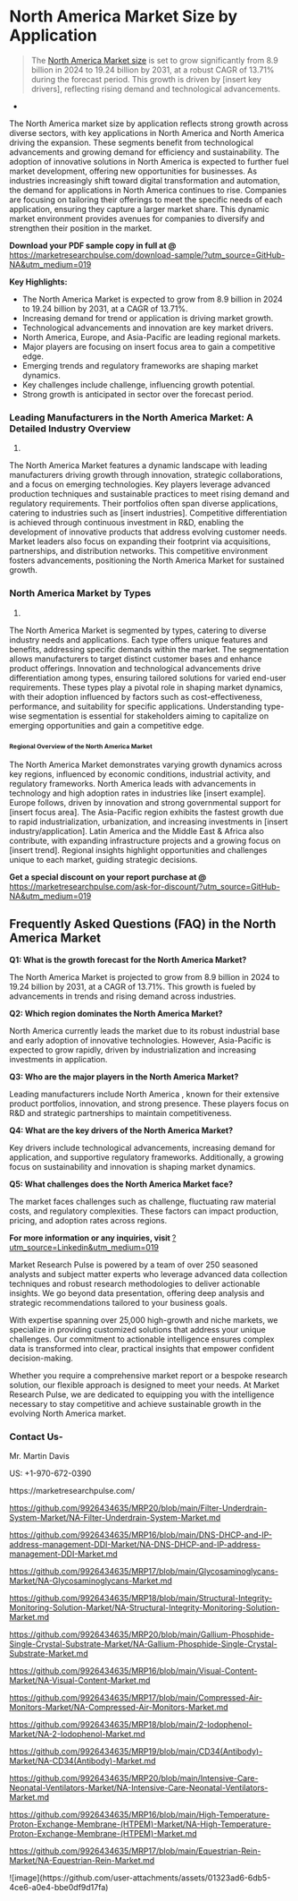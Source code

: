 <h1>North America  Market&nbsp;Size by Application</h1><blockquote><p>The <a href="https://marketresearchpulse.com/download-sample/?utm_source=GitHub-NA&amp;utm_medium=019">North America  Market size</a> is set to grow significantly from 8.9 billion in 2024 to 19.24 billion by 2031, at a robust CAGR of 13.71% during the forecast period. This growth is driven by [insert key drivers], reflecting rising demand and technological advancements.</p></blockquote><ul><li></li></ul><p>The North America  market size by application reflects strong growth across diverse sectors, with key applications in North America  and North America  driving the expansion. These segments benefit from technological advancements and growing demand for efficiency and sustainability. The adoption of innovative solutions in North America  is expected to further fuel market development, offering new opportunities for businesses. As industries increasingly shift toward digital transformation and automation, the demand for applications in North America  continues to rise. Companies are focusing on tailoring their offerings to meet the specific needs of each application, ensuring they capture a larger market share. This dynamic market environment provides avenues for companies to diversify and strengthen their position in the market.</p><p><strong>Download your PDF sample copy in full at @ </strong><a href="https://marketresearchpulse.com/download-sample/?utm_source=GitHub-NA&amp;utm_medium=019">https://marketresearchpulse.com/download-sample/?utm_source=GitHub-NA&amp;utm_medium=019</a></p><p><strong>Key Highlights: </strong></p><ul><li>The North America  Market is expected to grow from 8.9 billion in 2024 to 19.24 billion by 2031, at a CAGR of 13.71%.</li><li>Increasing demand for trend or application is driving market growth.</li><li>Technological advancements and innovation are key market drivers.</li><li>North America, Europe, and Asia-Pacific are leading regional markets.</li><li>Major players are focusing on insert focus area to gain a competitive edge.</li><li>Emerging trends and regulatory frameworks are shaping market dynamics.</li><li>Key challenges include challenge, influencing growth potential.</li><li>Strong growth is anticipated in sector over the forecast period.</li></ul><h3>Leading Manufacturers in the North America  Market: A Detailed Industry Overview</h3><ol><li></li></ol><div class="flex max-w-full flex-col flex-grow"><div class="min-h-8 text-message flex w-full flex-col items-end gap-2 whitespace-normal break-words [.text-message+&amp;]:mt-5" dir="auto" data-message-author-role="assistant" data-message-id="fd8432e4-4910-450d-b182-61b7bfb0a01f" data-message-model-slug="gpt-4o"><div class="flex w-full flex-col gap-1 empty:hidden first:pt-[3px]"><div class="markdown prose w-full break-words dark:prose-invert light"><p>The North America  Market features a dynamic landscape with leading manufacturers driving growth through innovation, strategic collaborations, and a focus on emerging technologies. Key players leverage advanced production techniques and sustainable practices to meet rising demand and regulatory requirements. Their portfolios often span diverse applications, catering to industries such as [insert industries]. Competitive differentiation is achieved through continuous investment in R&amp;D, enabling the development of innovative products that address evolving customer needs. Market leaders also focus on expanding their footprint via acquisitions, partnerships, and distribution networks. This competitive environment fosters advancements, positioning the North America  Market for sustained growth.</p></div></div></div></div><h3>North America  Market by Types</h3><ol><li></li></ol><div class="flex max-w-full flex-col flex-grow"><div class="min-h-8 text-message flex w-full flex-col items-end gap-2 whitespace-normal break-words [.text-message+&amp;]:mt-5" dir="auto" data-message-author-role="assistant" data-message-id="084470be-0bb7-4664-bddf-5156b4f41249" data-message-model-slug="gpt-4o-mini"><div class="flex w-full flex-col gap-1 empty:hidden first:pt-[3px]"><div class="markdown prose w-full break-words dark:prose-invert light"><p>The North America  Market is segmented by types, catering to diverse industry needs and applications. Each type offers unique features and benefits, addressing specific demands within the market. The segmentation allows manufacturers to target distinct customer bases and enhance product offerings. Innovation and technological advancements drive differentiation among types, ensuring tailored solutions for varied end-user requirements. These types play a pivotal role in shaping market dynamics, with their adoption influenced by factors such as cost-effectiveness, performance, and suitability for specific applications. Understanding type-wise segmentation is essential for stakeholders aiming to capitalize on emerging opportunities and gain a competitive edge.</p></div></div></div></div><h3><span style="font-size: 11px;">Regional Overview of the North America  Market</span></h3><div class="flex max-w-full flex-col flex-grow"><div class="min-h-8 text-message flex w-full flex-col items-end gap-2 whitespace-normal break-words [.text-message+&amp;]:mt-5" dir="auto" data-message-author-role="assistant" data-message-id="e9038762-ce64-4e30-91c9-9bd413514231" data-message-model-slug="gpt-4o-mini"><div class="flex w-full flex-col gap-1 empty:hidden first:pt-[3px]"><div class="markdown prose w-full break-words dark:prose-invert light"><p>The North America  Market demonstrates varying growth dynamics across key regions, influenced by economic conditions, industrial activity, and regulatory frameworks. North America leads with advancements in technology and high adoption rates in industries like [insert example]. Europe follows, driven by innovation and strong governmental support for [insert focus area]. The Asia-Pacific region exhibits the fastest growth due to rapid industrialization, urbanization, and increasing investments in [insert industry/application]. Latin America and the Middle East &amp; Africa also contribute, with expanding infrastructure projects and a growing focus on [insert trend]. Regional insights highlight opportunities and challenges unique to each market, guiding strategic decisions.</p></div></div></div></div><p><strong>Get a special discount on your report purchase at @ </strong><a href="https://marketresearchpulse.com/ask-for-discount/?utm_source=GitHub-NA&amp;utm_medium=019">https://marketresearchpulse.com/ask-for-discount/?utm_source=GitHub-NA&amp;utm_medium=019</a></p><h2>Frequently Asked Questions (FAQ) in the North America  Market</h2><p><strong>Q1: What is the growth forecast for the North America  Market?</strong></p><p>The North America  Market is projected to grow from 8.9 billion in 2024 to 19.24 billion by 2031, at a CAGR of 13.71%. This growth is fueled by advancements in trends and rising demand across industries.</p><p><strong>Q2: Which region dominates the North America  Market?</strong></p><p>North America currently leads the market due to its robust industrial base and early adoption of innovative technologies. However, Asia-Pacific is expected to grow rapidly, driven by industrialization and increasing investments in application.</p><p><strong>Q3: Who are the major players in the North America  Market?</strong></p><p>Leading manufacturers include North America , known for their extensive product portfolios, innovation, and strong presence. These players focus on R&amp;D and strategic partnerships to maintain competitiveness.</p><p><strong>Q4: What are the key drivers of the North America  Market?</strong></p><p>Key drivers include technological advancements, increasing demand for application, and supportive regulatory frameworks. Additionally, a growing focus on sustainability and innovation is shaping market dynamics.</p><p><strong>Q5: What challenges does the North America  Market face?</strong></p><p>The market faces challenges such as challenge, fluctuating raw material costs, and regulatory complexities. These factors can impact production, pricing, and adoption rates across regions.</p><p><strong>For more information or any inquiries, visit&nbsp;</strong><a href="?utm_source=Linkedin&utm_medium=019">?utm_source=Linkedin&utm_medium=019</a></p><p>Market Research Pulse is powered by a team of over 250 seasoned analysts and subject matter experts who leverage advanced data collection techniques and robust research methodologies to deliver actionable insights. We go beyond data presentation, offering deep analysis and strategic recommendations tailored to your business goals.</p><p>With expertise spanning over 25,000 high-growth and niche markets, we specialize in providing customized solutions that address your unique challenges. Our commitment to actionable intelligence ensures complex data is transformed into clear, practical insights that empower confident decision-making.</p><p>Whether you require a comprehensive market report or a bespoke research solution, our flexible approach is designed to meet your needs. At Market Research Pulse, we are dedicated to equipping you with the intelligence necessary to stay competitive and achieve sustainable growth in the evolving North America  market.</p><h3><strong>Contact Us-</strong></h3><p>Mr. Martin Davis</p><p>US: +1-970-672-0390</p><p>https://marketresearchpulse.com/</p><p><a href="https://github.com/9926434635/MRP20/blob/main/Filter-Underdrain-System-Market/NA-Filter-Underdrain-System-Market.md">https://github.com/9926434635/MRP20/blob/main/Filter-Underdrain-System-Market/NA-Filter-Underdrain-System-Market.md</a></p><p><a href="https://github.com/9926434635/MRP16/blob/main/DNS-DHCP-and-IP-address-management-DDI-Market/NA-DNS-DHCP-and-IP-address-management-DDI-Market.md">https://github.com/9926434635/MRP16/blob/main/DNS-DHCP-and-IP-address-management-DDI-Market/NA-DNS-DHCP-and-IP-address-management-DDI-Market.md</a></p><p><a href="https://github.com/9926434635/MRP17/blob/main/Glycosaminoglycans-Market/NA-Glycosaminoglycans-Market.md">https://github.com/9926434635/MRP17/blob/main/Glycosaminoglycans-Market/NA-Glycosaminoglycans-Market.md</a></p><p><a href="https://github.com/9926434635/MRP18/blob/main/Structural-Integrity-Monitoring-Solution-Market/NA-Structural-Integrity-Monitoring-Solution-Market.md">https://github.com/9926434635/MRP18/blob/main/Structural-Integrity-Monitoring-Solution-Market/NA-Structural-Integrity-Monitoring-Solution-Market.md</a></p><p><a href="https://github.com/9926434635/MRP20/blob/main/Gallium-Phosphide-Single-Crystal-Substrate-Market/NA-Gallium-Phosphide-Single-Crystal-Substrate-Market.md">https://github.com/9926434635/MRP20/blob/main/Gallium-Phosphide-Single-Crystal-Substrate-Market/NA-Gallium-Phosphide-Single-Crystal-Substrate-Market.md</a></p><p><a href="https://github.com/9926434635/MRP16/blob/main/Visual-Content-Market/NA-Visual-Content-Market.md">https://github.com/9926434635/MRP16/blob/main/Visual-Content-Market/NA-Visual-Content-Market.md</a></p><p><a href="https://github.com/9926434635/MRP17/blob/main/Compressed-Air-Monitors-Market/NA-Compressed-Air-Monitors-Market.md">https://github.com/9926434635/MRP17/blob/main/Compressed-Air-Monitors-Market/NA-Compressed-Air-Monitors-Market.md</a></p><p><a href="https://github.com/9926434635/MRP18/blob/main/2-Iodophenol-Market/NA-2-Iodophenol-Market.md">https://github.com/9926434635/MRP18/blob/main/2-Iodophenol-Market/NA-2-Iodophenol-Market.md</a></p><p><a href="https://github.com/9926434635/MRP19/blob/main/CD34(Antibody)-Market/NA-CD34(Antibody)-Market.md">https://github.com/9926434635/MRP19/blob/main/CD34(Antibody)-Market/NA-CD34(Antibody)-Market.md</a></p><p><a href="https://github.com/9926434635/MRP20/blob/main/Intensive-Care-Neonatal-Ventilators-Market/NA-Intensive-Care-Neonatal-Ventilators-Market.md">https://github.com/9926434635/MRP20/blob/main/Intensive-Care-Neonatal-Ventilators-Market/NA-Intensive-Care-Neonatal-Ventilators-Market.md</a></p><p><a href="https://github.com/9926434635/MRP16/blob/main/High-Temperature-Proton-Exchange-Membrane-(HTPEM)-Market/NA-High-Temperature-Proton-Exchange-Membrane-(HTPEM)-Market.md">https://github.com/9926434635/MRP16/blob/main/High-Temperature-Proton-Exchange-Membrane-(HTPEM)-Market/NA-High-Temperature-Proton-Exchange-Membrane-(HTPEM)-Market.md</a></p><p><a href="https://github.com/9926434635/MRP17/blob/main/Equestrian-Rein-Market/NA-Equestrian-Rein-Market.md">https://github.com/9926434635/MRP17/blob/main/Equestrian-Rein-Market/NA-Equestrian-Rein-Market.md</a></p>
![image](https://github.com/user-attachments/assets/01323ad6-6db5-4ce6-a0e4-bbe0df9d17fa)
